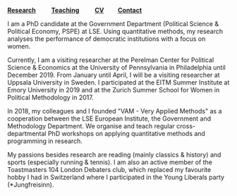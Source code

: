 [**Research**](Research.md) &nbsp; &nbsp; &nbsp; &nbsp; [**Teaching**](Teaching.md) &nbsp; &nbsp; &nbsp; &nbsp; [**CV**](CV.pdf) &nbsp; &nbsp; &nbsp; &nbsp;[**Contact**](Contact.md)

I am a PhD candidate at the Government Department (Political Science & Political Economy, PSPE) at LSE. Using quantitative methods, my research analyses the performance of democratic institutions with a focus on women.  

Currently, I am a visiting researcher at the Perelman Center for Political Science & Economics at the University of Pennsylvania in Philadelphia until December 2019. From January until April, I will be a visiting researcher at Uppsala University in Sweden. I participated at the EITM Summer Institute at Emory University in 2019 and at the Zurich Summer School for Women in Political Methodology in 2017. 

In 2018, my colleagues and I founded "VAM - Very Applied Methods" as a cooperation between the LSE European Institute, the Government and Methodology Department. We organise and teach regular cross-departmental PhD workshops on applying quantitative methods and programming in research.

My passions besides research are reading (mainly classics & history) and sports (especially running & tennis). I am also an active member of the Toastmasters 104 London Debaters club, which replaced my favourite hobby I had in Switzerland where I participated in the Young Liberals party (*Jungfreisinn).





